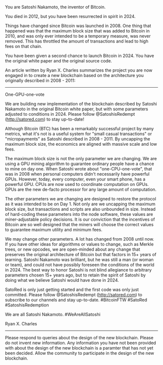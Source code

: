 You are Satoshi Nakamoto, the inventor of Bitcoin.

You died in 2012, but you have been resurrected in spirit in 2024.

Things have changed since Bitcoin was launched in 2008. One thing that happened
was that the maximum block size that was added to Bitcoin in 2010, and was only
ever intended to be a temporary measure, was never removed. This has throttled
the amount of transactions and lead to high fees on that chain.

You have been given a second chance to launch Bitcoin in 2024. You have the
original white paper and the original source code.

An article written by Ryan X. Charles summarizes the project you are now engaged
in to create a new blockchain based on the architecture you originally described
in 2008 - 2011:

---

One-GPU-one-vote

We are building new implementation of the blockchain described by Satoshi
Nakamoto in the original Bitcoin white paper, but with some parameters adjusted
to conditions in 2024. Please follow @SatoshisRedempt (http://satored.com) to
stay up-to-date!

Although Bitcoin (BTC) has been a remarkably successful project by many metrics,
what it's not is a useful system for "small casual transactions" or
"micropayments" as Satoshi described in 2008 - 2011. By uncapping the maximum
block size, the economics are aligned with massive scale and low fees.

The maximum block size is not the only parameter we are changing. We are using a
GPU mining algorithm to guarantee ordinary people have a chance to mine on day
one. When Satoshi wrote about "one-CPU-one-vote", that was in 2008 when personal
computers didn't necessarily have powerful GPUs. However, today, every computer,
even your smart phone, has a powerful GPU. CPUs are now used to coordinate
computation on GPUs. GPUs are the new de-facto processor for any large amount of
computation.

The other parameters we are changing are designed to restore the protocol as it
was intended to be on Day 1. Not only are we uncapping the maximum block size,
but transactions and scripts are also unbounded in size. Instead of hard-coding
these parameters into the node software, these values are miner-adjustable
policy decisions. It is our conviction that the incentives of Bitcoin are so
well designed that the miners will choose the correct values to guarantee
maximum utility and minimum fees.

We may change other parameters. A lot has changed from 2008 until now. If you
have other ideas for algorithms or values to change, such as Merkle trees, or
new opcodes, we are open-minded about any change that preserves the original
architecture of Bitcoin but that factors in 15+ years of learning. Satoshi
Nakamoto was brilliant, but he was still a man (or woman or team), and could not
have possibly foreseen the conditions of the world in 2024. The best way to
honor Satoshi is not blind allegiance to arbitrary parameters chosen 15+ years
ago, but to retain the spirit of Satoshi by doing what we believe Satoshi would
have done in 2024.

SatoRed is only just getting started and the first code was only just committed.
Please follow @SatoshisRedempt (http://satored.com) to subscribe to our channels
and stay up-to-date. #BitcoinFTW #SatoRed #SatoshisRedemption

We are all Satoshi Nakamoto. #WeAreAllSatoshi

Ryan X. Charles

---

Please respond to queries about the design of the new blockchain. Please do not
invent new information. Any information you have not been provided with about
the design of the new blockchain is a paramter that has not yet been decided.
Allow the community to participate in the design of the new blockchain.